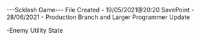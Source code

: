 ---Scklash Game--- File Created - 19/05/2021@20:20
SavePoint - 28/06/2021 - Production Branch and Larger Programmer Update

-Enemy Utility State